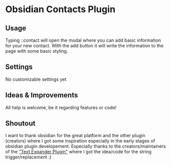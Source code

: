 # Obsidian Contacts Plugin

## Usage
Typing ::contact will open the modal where you can add basic information for your new contact.
With the add button it will write the information to the page with some basic styling. 


## Settings
No customizable settings yet

## Ideas & Improvements
All help is welcome, be it regarding features or code!

## Shoutout
I want to thank obsidian for the great platform and the other plugin (creators) where I got some inspiration especially in the early stages of obsidian plugin developement. 
Especially thanks to the creators/maintainers of the ["Text Expander Plugin"](https://github.com/akaalias/text-expander-plugin) where I got the idea/code for the string trigger/replacement :)
